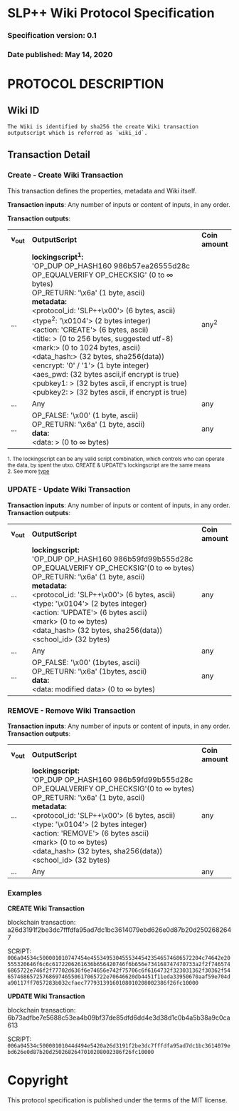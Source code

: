 # SLP++ Wiki Protocol Specification 
### Specification version: 0.1
### Date published: May 14, 2020

# PROTOCOL DESCRIPTION

## Wiki ID
```
The Wiki is identified by sha256 the create Wiki transaction outputscript which is referred as `wiki_id`.
```


## Transaction Detail

### Create - Create Wiki Transaction

This transaction defines the properties, metadata and Wiki itself. 

**Transaction inputs**: Any number of inputs or content of inputs, in any order.

**Transaction outputs**:
<table>
<tr>
  <td><b>v<sub>out</sub></b></td>
  <td><b>OutputScript </b></td>
  <td><b>Coin<br/>amount</b></td>
</tr>
  <tr>
    <td>...</td>
   <td>
   <b>lockingscript<sup>1</sup>:</b><br/> 
   'OP_DUP OP_HASH160 986b57ea26555d28c OP_EQUALVERIFY OP_CHECKSIG' (0 to ∞ bytes)<br/>   
   OP_RETURN: '\x6a' (1 byte, ascii)<br/>
   <b>metadata:</b><br/>
   &lt;protocol_id: 'SLP++\x00'&gt; (6 bytes, ascii)<br/>
   &lt;type<sup>2</sup>: '\x0104'&gt; (2 bytes integer)<br/>
   &lt;action: 'CREATE'&gt; (6 bytes, ascii)<br/>
   &lt;title: &gt; (0 to 256 bytes, suggested utf-8)<br/>
   &lt;mark:&gt; (0  to  1024 bytes, ascii)<br/>
   &lt;data_hash:&gt; (32 bytes, sha256(data))<br/>
   &lt;encrypt: '0' / '1'&gt; (1 byte integer)<br/>
   &lt;aes_pwd: (32 bytes ascii,if encrypt is true)<br/>
   &lt;pubkey1: &gt; (32 bytes ascii, if encrypt is true)<br/>
   &lt;pubkey2: &gt; (32 bytes ascii, if encrypt is true)<br/>
   </td>
    <td>any<sup>2</sup></td>
  </tr>
  
  <tr>
    <td>...</td>
    <td>Any</td>
    <td>any</td>
  </tr>
  
  <tr>
    <td>...</td>
    <td>
    OP_FALSE: '\x00'  (1 byte, ascii)<br>
    OP_RETURN: '\x6a' (1 byte, ascii)<br>
   <b>data:</b><br/>
    &lt;data: &gt; (0 to ∞ bytes)<br/>
    </td>
    <td>any</td>
  </tr>
 
</table>

<sup>1. The lockingscript can be any valid script combination, which controls who can operate the data, by spent the utxo.  CREATE & UPDATE's lockingscript are the same means</sup>     
<sup>2. See more [type](../index.md)</sup>   
### UPDATE - Update Wiki Transaction
  
**Transaction inputs**: Any number of inputs or content of inputs, in any order.  
**Transaction outputs**:
<table>
<tr>
  <td><b>v<sub>out</sub></b></td>
  <td><b>OutputScript </b></td>
  <td><b>Coin<br/>amount</b></td>
</tr>
  <tr>
  <td>...</td>
  <td>
   <b>lockingscript:</b></br> 
   'OP_DUP OP_HASH160 986b59fd99b555d28c OP_EQUALVERIFY OP_CHECKSIG'(0 to ∞ bytes)<br/>   
   OP_RETURN: '\x6a' (1 byte, ascii)<br/>
   <b>metadata:</b><br/>
&lt;protocol_id: 'SLP++\x00'&gt; (6 bytes, ascii)<BR>
&lt;type: '\x0104'&gt; (2 bytes integer)<br/>
&lt;action: 'UPDATE'&gt; (6 bytes ascii)<BR>
&lt;mark&gt; (0 to ∞ bytes)<BR>
&lt;data_hash&gt; (32 bytes, sha256(data))<BR>
&lt;school_id&gt; (32 bytes)<BR>
  </td>
    <td>any</td>
  </tr>

  <tr>
    <td>...</td>
    <td>Any</td>
    <td>any</td>
  </tr>

  <tr>
    <td>...</td>
    <td>
    OP_FALSE: '\x00'  (1bytes, ascii)<br>
    OP_RETURN: '\x6a' (1bytes, ascii)<br>
    <b>data:</b><br/>
    &lt;data: modified data&gt; (0 to ∞ bytes)<br/>
    <td>any</td>
  </tr>

</table>

### REMOVE - Remove Wiki Transaction
  
**Transaction inputs**: Any number of inputs or content of inputs, in any order.  
**Transaction outputs**:
<table>
<tr>
  <td><b>v<sub>out</sub></b></td>
  <td><b>OutputScript </b></td>
  <td><b>Coin<br/>amount</b></td>
</tr>
  <tr>
  <td>...</td>
  <td>
   <b>lockingscript:</b></br> 
   'OP_DUP OP_HASH160 986b59fd99b555d28c OP_EQUALVERIFY OP_CHECKSIG'(0 to ∞ bytes)<br/>   
   OP_RETURN: '\x6a' (1 byte, ascii)<br/>
   <b>metadata:</b><br/>
&lt;protocol_id: 'SLP++\x00'&gt; (6 bytes, ascii)<BR>
&lt;type: '\x0104'&gt; (2 bytes integer)<br/>
&lt;action: 'REMOVE'&gt; (6 bytes ascii)<BR>
&lt;mark&gt; (0 to ∞ bytes)<BR>
&lt;data_hash&gt; (32 bytes, sha256(data))<BR>
&lt;school_id&gt; (32 bytes)<BR>
  </td>
  <td>any</td>
  </tr>

  <tr>
    <td>...</td>
    <td>Any</td>
    <td>any</td>
  </tr>
</table>



### Examples

**CREATE Wiki Transaction**

blockchain transaction:  a26d3191f2be3dc7fffdfa95ad7dc1bc3614079ebd626e0d87b20d2502682647

SCRIPT: ``006a04534c500001010747454e45534953045553445423546574686572204c74642e20555320646f6c6c6172206261636b656420746f6b656e734168747470733a2f2f7465746865722e746f2f77702d636f6e74656e742f75706c6f6164732f323031362f30362f546574686572576869746550617065722e70646620db4451f11eda33950670aaf59e704da90117ff7057283b032cfaec77793139160108010208002386f26fc10000``

**UPDATE Wiki Transaction**

blockchain transaction: 6b73adfbe7e5688c53ea4b09bf37de85dfd6dd4e3d38d1c0b4a5b38a9c0ca613

SCRIPT: ``006a04534c50000101044d494e5420a26d3191f2be3dc7fffdfa95ad7dc1bc3614079ebd626e0d87b20d2502682647010208002386f26fc10000``


# Copyright

This protocol specification is published under the terms of the MIT license.
